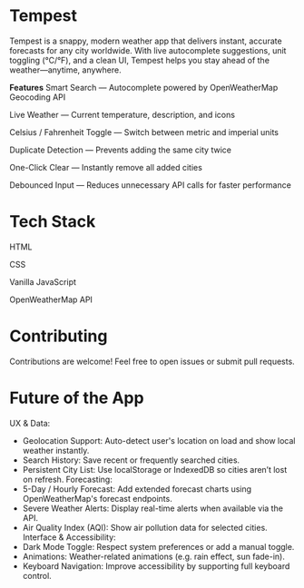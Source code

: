 # Tempest

Tempest is a snappy, modern weather app that delivers instant, accurate forecasts for any city worldwide. With live autocomplete suggestions, unit toggling (°C/°F), and a clean UI, Tempest helps you stay ahead of the weather—anytime, anywhere.

**Features**
Smart Search — Autocomplete powered by OpenWeatherMap Geocoding API

Live Weather — Current temperature, description, and icons

Celsius / Fahrenheit Toggle — Switch between metric and imperial units

Duplicate Detection — Prevents adding the same city twice

One-Click Clear — Instantly remove all added cities

Debounced Input — Reduces unnecessary API calls for faster performance

# Tech Stack

HTML

CSS

Vanilla JavaScript 

OpenWeatherMap API


# Contributing
Contributions are welcome! Feel free to open issues or submit pull requests.

# Future of the App

UX & Data:
  - Geolocation Support: Auto-detect user's location on load and show local weather instantly.
  - Search History: Save recent or frequently searched cities.
  - Persistent City List: Use localStorage or IndexedDB so cities aren’t lost on refresh.
Forecasting:
  - 5-Day / Hourly Forecast: Add extended forecast charts using OpenWeatherMap's forecast endpoints.
  - Severe Weather Alerts: Display real-time alerts when available via the API.
  - Air Quality Index (AQI): Show air pollution data for selected cities.
Interface & Accessibility:
  - Dark Mode Toggle: Respect system preferences or add a manual toggle.
  - Animations: Weather-related animations (e.g. rain effect, sun fade-in).
  - Keyboard Navigation: Improve accessibility by supporting full keyboard control.



